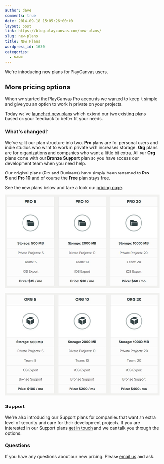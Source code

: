 ```yaml
---
author: dave
comments: true
date: 2014-09-18 15:05:26+00:00
layout: post
link: https://blog.playcanvas.com/new-plans/
slug: new-plans
title: New Plans
wordpress_id: 1630
categories:
  - News
---
```


We're introducing new plans for PlayCanvas users.

## More pricing options

When we started the PlayCanvas Pro accounts we wanted to keep it simple and give you an option to work in private on your projects.

Today we've [launched new plans](https://playcanvas.com/plans) which extend our two existing plans based on your feedback to better fit your needs.

### What's changed?

We've split our plan structure into two. **Pro** plans are for personal users and indie studios who want to work in private with increased storage. **Org** plans are for organizations and companies who want a little bit extra. All our **Org** plans come with our **Bronze Support** plan so you have access our development team when you need help.

Our original plans (Pro and Business) have simply been renamed to **Pro 5** and **Pro 10** and of course the **Free** plan stays free.

See the new plans below and take a look our [pricing page](https://playcanvas.com/plans).

[![Pro Plans](/assets/media/plans-pro.jpg)](/assets/media/plans-pro.jpg)

[![Org Plans](/assets/media/plans-org.jpg)](/assets/media/plans-org.jpg)

### Support

We're also introducing our Support plans for companies that want an extra level of security and care for their development projects. If you are interested in our Support plans [get in touch](mailto://sales@playcanvas.com) and we can talk you through the options.

### Questions

If you have any questions about our new pricing. Please [email us](mailto://support@playcanvas.com) and ask.
